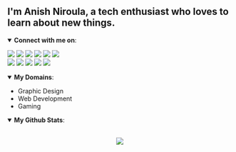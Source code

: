 ## I'm Anish Niroula, a tech enthusiast who loves to learn about new things.

<details open>
<summary> <b>Connect with me on</b>: </summary>

<p align = "center">
 
[<img src ="https://img.shields.io/badge/portfolio-%23.svg?&style=for-the-badge&logo=wordpress&color=grey&logoColor=white%22">](http://anish-niroula.com.np/)
[<img src="https://img.shields.io/badge/gmail-%231877F2.svg?&style=for-the-badge&logo=gmail&color=grey&logoColor=white" />](mailto:theanishniroula@gmail.com)
[<img src="https://img.shields.io/badge/linkedin-%230077B5.svg?&style=for-the-badge&logo=linkedin&color=grey&logoColor=white" />](https://www.linkedin.com/in/anishniroula/) 
[<img src="https://img.shields.io/badge/medium-%2312100E.svg?&style=for-the-badge&logo=medium&color=grey&logoColor=white" />](https://medium.com/@anishniroula) 
[<img src="https://img.shields.io/badge/behance-%230077B5.svg?&style=for-the-badge&logo=behance&color=grey&logoColor=white" />](https://www.behance.net/anishniroula) 
[<img src="https://img.shields.io/badge/dribbble-%230077B5.svg?&style=for-the-badge&logo=dribbble&color=grey&logoColor=white" />](https://dribbble.com/anishniroula) 
<br>
[<img src="https://img.shields.io/badge/youtube-%230077B5.svg?&style=for-the-badge&logo=youtube&color=grey&logoColor=white" />](https://www.youtube.com/anishniroulatv/) 
[<img src="https://img.shields.io/badge/facebook-%231877F2.svg?&style=for-the-badge&logo=facebook&color=grey&logoColor=white" />](https://www.facebook.com/theanishniroula)
[<img src = "https://img.shields.io/badge/instagram-%23E4405F.svg?&style=for-the-badge&logo=instagram&color=grey&logoColor=white">](https://www.instagram.com/theanishniroula/)
[<img src="https://img.shields.io/badge/twitter-%231DA1F2.svg?&style=for-the-badge&logo=twitter&color=grey&logoColor=white" />](https://twitter.com/theanishniroula) 
[<img src="https://img.shields.io/badge/codepen-%231877F2.svg?&style=for-the-badge&logo=codepen&color=grey&logoColor=white" />](https://codepen.io/anishniroula)

</p>

</details>



<details open>
 <summary>  <b>My Domains</b>: </summary>

<p align = "left">
 
- Graphic Design <br>
- Web Development <br>
- Gaming
</p>

</details>



<details open>
 <summary>  <b>My Github Stats</b>: </summary>

<br>

<p align = "center">
  <img src = "https://github-readme-stats.vercel.app/api?username=anishniroula&show_icons=true&line_height=27">
  <!-- Remove this comment later anish
  <img src = "https://github-readme-stats.vercel.app/api/top-langs/?username=anishniroula&hide=css,java,html&theme=tokyonight">
  -->
</p>

</details>
